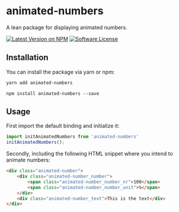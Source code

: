 # animated-numbers
A lean package for displaying animated numbers.

[![Latest Version on NPM](https://img.shields.io/npm/v/animated-numbers.svg?style=flat-square)](https://npmjs.com/package/animated-numbers)
[![Software License](https://img.shields.io/github/license/basilicom/animated-numbers?style=flat-square)](LICENSE.md)

## Installation

You can install the package via yarn or npm:

```bash
yarn add animated-numbers
```
```
npm install animated-numbers --save
```

## Usage

First import the default binding and initialize it:

```javascript
import initAnimatedNumbers from 'animated-numbers'
initAnimatedNumbers();
```
Secondly, including the following HTML snippet where you intend to animate numbers:
```html
<div class="animated-number">
    <div class="animated-number_number">
        <span class="animated-number_number_nr">100</span>
        <span class="animated-number_number_unit">%</span>
    </div>
    <div class="animated-number_text">This is the text</div>
</div>
```

